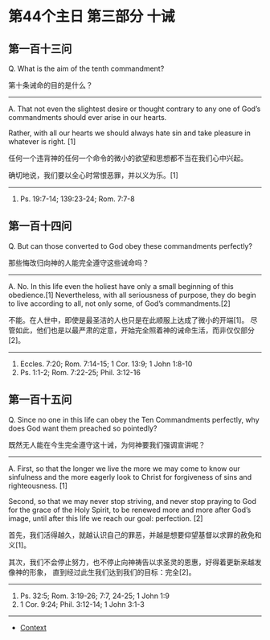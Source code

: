 # 第44个主日 第三部分 十诫

## 第一百十三问

Q. What is the aim of the tenth commandment?

第十条诫命的目的是什么？

---

A. That not even the slightest desire or thought
contrary to any one of God’s commandments
should ever arise in our hearts.

Rather, with all our hearts
we should always hate sin
and take pleasure in whatever is right. [1]

任何一个违背神的任何一个命令的微小的欲望和思想都不当在我们心中兴起。

确切地说，我们要以全心时常恨恶罪，并以义为乐。[1]

---

1. Ps. 19:7-14; 139:23-24; Rom. 7:7-8

## 第一百十四问

Q. But can those converted to God obey these commandments perfectly?

那些悔改归向神的人能完全遵守这些诫命吗？

---

A. No.
In this life even the holiest
have only a small beginning of this obedience.[1]
Nevertheless, with all seriousness of purpose,
they do begin to live
according to all, not only some,
of God’s commandments.[2]

不能。在人世中，即使是最圣洁的人也只是在此顺服上达成了微小的开端[1]。
尽管如此，他们也是以最严肃的定意，开始完全照着神的诫命生活，而非仅仅部分[2]。

---

1. Eccles. 7:20; Rom. 7:14-15; 1 Cor. 13:9; 1 John 1:8-10
2. Ps. 1:1-2; Rom. 7:22-25; Phil. 3:12-16

## 第一百十五问

Q. Since no one in this life
can obey the Ten Commandments perfectly,
why does God want them
preached so pointedly?

既然无人能在今生完全遵守这十诫，为何神要我们强调宣讲呢？

---

A. First, so that the longer we live
the more we may come to know our sinfulness
and the more eagerly look to Christ
for forgiveness of sins and righteousness. [1]

Second, so that
we may never stop striving,
and never stop praying to God for the grace of the Holy Spirit,
to be renewed more and more after God’s image,
until after this life we reach our goal:
perfection. [2]

首先，我们活得越久，就越认识自己的罪恶，并越是想要仰望基督以求罪的赦免和义[1]。

其次，我们不会停止努力，也不停止向神祷告以求圣灵的恩惠，好得着更新来越发像神的形象，
直到经过此生我们达到我们的目标：完全[2]。

---

1. Ps. 32:5; Rom. 3:19-26; 7:7, 24-25; 1 John 1:9
2. 1 Cor. 9:24; Phil. 3:12-14; 1 John 3:1-3

----

* [Context](./welcome)